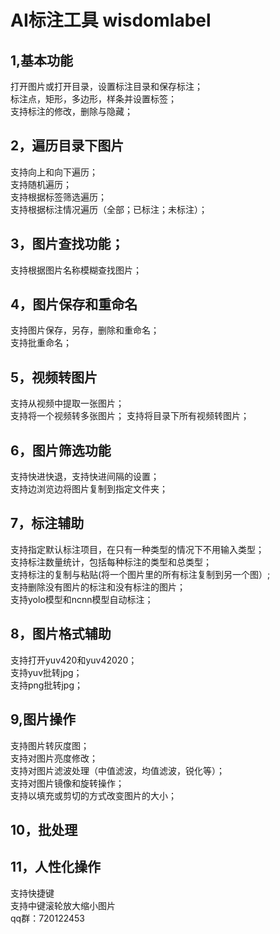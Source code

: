 # AI标注工具 wisdomlabel   
## 1,基本功能  
打开图片或打开目录，设置标注目录和保存标注；  
标注点，矩形，多边形，样条并设置标签；  
支持标注的修改，删除与隐藏；  
## 2，遍历目录下图片  
支持向上和向下遍历；  
支持随机遍历；  
支持根据标签筛选遍历；  
支持根据标注情况遍历（全部；已标注；未标注）；  
## 3，图片查找功能；   
支持根据图片名称模糊查找图片；  
## 4，图片保存和重命名  
支持图片保存，另存，删除和重命名；  
支持批重命名；  
## 5，视频转图片  
支持从视频中提取一张图片；  
支持将一个视频转多张图片； 
支持将目录下所有视频转图片； 
## 6，图片筛选功能  
支持快进快退，支持快进间隔的设置；  
支持边浏览边将图片复制到指定文件夹；  
## 7，标注辅助  
支持指定默认标注项目，在只有一种类型的情况下不用输入类型；  
支持标注数量统计，包括每种标注的类型和总类型；  
支持标注的复制与粘贴(将一个图片里的所有标注复制到另一个图）;  
支持删除没有图片的标注和没有标注的图片；  
支持yolo模型和ncnn模型自动标注；  
## 8，图片格式辅助  
支持打开yuv420和yuv42020；  
支持yuv批转jpg；  
支持png批转jpg；  
## 9,图片操作  
支持图片转灰度图；  
支持对图片亮度修改；  
支持对图片滤波处理（中值滤波，均值滤波，锐化等）；  
支持对图片镜像和旋转操作；  
支持以填充或剪切的方式改变图片的大小；  
## 10，批处理  
## 11，人性化操作  
支持快捷键  
支持中键滚轮放大缩小图片  
qq群：720122453
